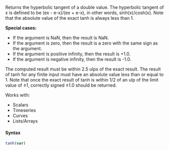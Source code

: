 Returns the hyperbolic tangent of a double value. The hyperbolic tangent of x is defined to be (ex - e-x)/(ex + e-x), in other words, sinh(x)/cosh(x). Note that the absolute value of the exact tanh is always less than 1.

**Special cases:**
* If the argument is NaN, then the result is NaN.
* If the argument is zero, then the result is a zero with the same sign as the argument.
* If the argument is positive infinity, then the result is +1.0.
* If the argument is negative infinity, then the result is -1.0.

The computed result must be within 2.5 ulps of the exact result. The result of tanh for any finite input must have an absolute value less than or equal to 1. Note that once the exact result of tanh is within 1/2 of an ulp of the limit value of ±1, correctly signed ±1.0 should be returned.

Works with:
* Scalars
* Timeseries
* Curves
* Lists/Arrays

#### Syntax
```js
tanh(var)
```
